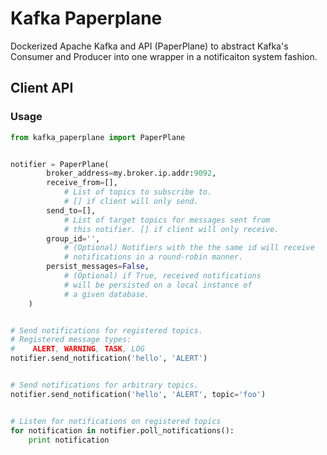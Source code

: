 
# Kafka Paperplane 

Dockerized Apache Kafka and API (PaperPlane) to abstract Kafka's Consumer and Producer into one wrapper in a notificaiton system fashion.

## Client API

### Usage

```python
from kafka_paperplane import PaperPlane


notifier = PaperPlane(
        broker_address=my.broker.ip.addr:9092,
        receive_from=[],
            # List of topics to subscribe to.
            # [] if client will only send.
        send_to=[],
            # List of target topics for messages sent from
            # this notifier. [] if client will only receive.
        group_id='',
            # (Optional) Notifiers with the the same id will receive
            # notifications in a round-robin manner.
        persist_messages=False,
            # (Optional) if True, received notifications
            # will be persisted on a local instance of
            # a given database.
    )


# Send notifications for registered topics.
# Registered message types:
#    ALERT, WARNING, TASK, LOG
notifier.send_notification('hello', 'ALERT')


# Send notifications for arbitrary topics.
notifier.send_notification('hello', 'ALERT', topic='foo')


# Listen for notifications on registered topics
for notification in notifier.poll_notifications():
    print notification
```
